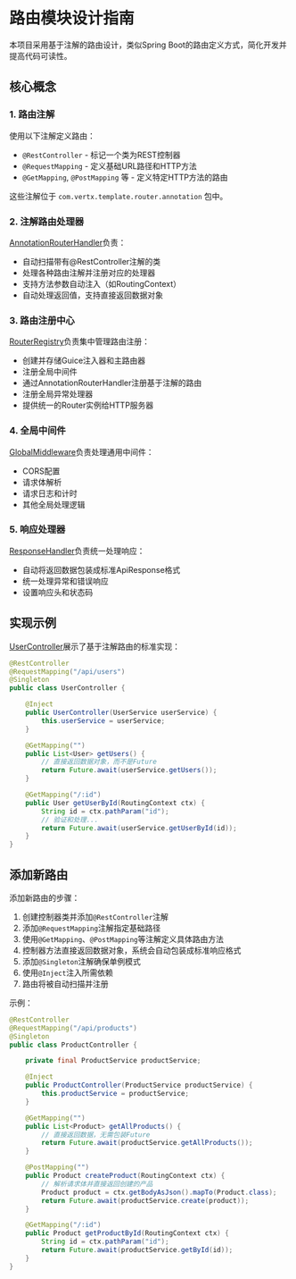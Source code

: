 # 路由模块设计指南

本项目采用基于注解的路由设计，类似Spring Boot的路由定义方式，简化开发并提高代码可读性。

## 核心概念

### 1. 路由注解

使用以下注解定义路由：

- `@RestController` - 标记一个类为REST控制器
- `@RequestMapping` - 定义基础URL路径和HTTP方法
- `@GetMapping`, `@PostMapping` 等 - 定义特定HTTP方法的路由

这些注解位于 `com.vertx.template.router.annotation` 包中。

### 2. 注解路由处理器

[AnnotationRouterHandler](mdc:src/main/java/com/vertx/template/router/handler/AnnotationRouterHandler.java)负责：

- 自动扫描带有@RestController注解的类
- 处理各种路由注解并注册对应的处理器
- 支持方法参数自动注入（如RoutingContext）
- 自动处理返回值，支持直接返回数据对象

### 3. 路由注册中心

[RouterRegistry](mdc:src/main/java/com/vertx/template/router/RouterRegistry.java)负责集中管理路由注册：

- 创建并存储Guice注入器和主路由器
- 注册全局中间件
- 通过AnnotationRouterHandler注册基于注解的路由
- 注册全局异常处理器
- 提供统一的Router实例给HTTP服务器

### 4. 全局中间件

[GlobalMiddleware](mdc:src/main/java/com/vertx/template/router/GlobalMiddleware.java)负责处理通用中间件：

- CORS配置
- 请求体解析
- 请求日志和计时
- 其他全局处理逻辑

### 5. 响应处理器

[ResponseHandler](mdc:src/main/java/com/vertx/template/handler/ResponseHandler.java)负责统一处理响应：

- 自动将返回数据包装成标准ApiResponse格式
- 统一处理异常和错误响应
- 设置响应头和状态码

## 实现示例

[UserController](mdc:src/main/java/com/vertx/template/controller/UserController.java)展示了基于注解路由的标准实现：

```java
@RestController
@RequestMapping("/api/users")
@Singleton
public class UserController {

    @Inject
    public UserController(UserService userService) {
        this.userService = userService;
    }

    @GetMapping("")
    public List<User> getUsers() {
        // 直接返回数据对象，而不是Future
        return Future.await(userService.getUsers());
    }

    @GetMapping("/:id")
    public User getUserById(RoutingContext ctx) {
        String id = ctx.pathParam("id");
        // 验证和处理...
        return Future.await(userService.getUserById(id));
    }
}
```

## 添加新路由

添加新路由的步骤：

1. 创建控制器类并添加`@RestController`注解
2. 添加`@RequestMapping`注解指定基础路径
3. 使用`@GetMapping`、`@PostMapping`等注解定义具体路由方法
4. 控制器方法直接返回数据对象，系统会自动包装成标准响应格式
5. 添加`@Singleton`注解确保单例模式
6. 使用`@Inject`注入所需依赖
7. 路由将被自动扫描并注册

示例：
```java
@RestController
@RequestMapping("/api/products")
@Singleton
public class ProductController {

    private final ProductService productService;

    @Inject
    public ProductController(ProductService productService) {
        this.productService = productService;
    }

    @GetMapping("")
    public List<Product> getAllProducts() {
        // 直接返回数据，无需包装Future
        return Future.await(productService.getAllProducts());
    }

    @PostMapping("")
    public Product createProduct(RoutingContext ctx) {
        // 解析请求体并直接返回创建的产品
        Product product = ctx.getBodyAsJson().mapTo(Product.class);
        return Future.await(productService.create(product));
    }

    @GetMapping("/:id")
    public Product getProductById(RoutingContext ctx) {
        String id = ctx.pathParam("id");
        return Future.await(productService.getById(id));
    }
}
```
